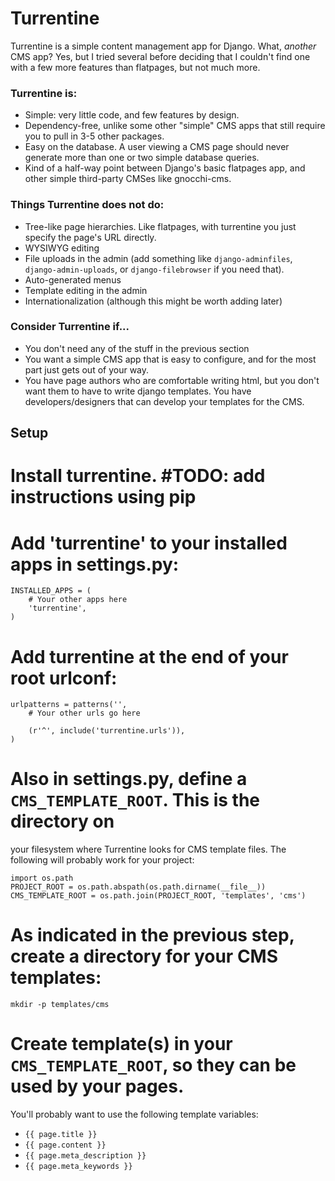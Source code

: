 Turrentine
==========

Turrentine is a simple content management app for Django. What, *another* CMS
app? Yes, but I tried several before deciding that I couldn't find one with a few more
features than flatpages, but not much more.

### Turrentine is:

* Simple: very little code, and few features by design.
* Dependency-free, unlike some other "simple" CMS apps that still require you
  to pull in 3-5 other packages.
* Easy on the database. A user viewing a CMS page should never generate more
  than one or two simple database queries.
* Kind of a half-way point between Django's basic flatpages app, and other simple
  third-party CMSes like gnocchi-cms.

### Things Turrentine does **not** do:

* Tree-like page hierarchies. Like flatpages, with turrentine you just specify
  the page's URL directly.
* WYSIWYG editing
* File uploads in the admin (add something like `django-adminfiles`,
  `django-admin-uploads`, or `django-filebrowser` if you need that).
* Auto-generated menus
* Template editing in the admin
* Internationalization (although this might be worth adding later)

### Consider Turrentine if...

* You don't need any of the stuff in the previous section
* You want a simple CMS app that is easy to configure, and for the most part
  just gets out of your way.
* You have page authors who are comfortable writing html, but you don't want
  them to have to write django templates. You have developers/designers that
  can develop your templates for the CMS.


Setup
------

# Install turrentine.   #TODO: add instructions using pip
# Add 'turrentine' to your installed apps in settings.py:

    INSTALLED_APPS = (
        # Your other apps here
        'turrentine',
    )

# Add turrentine at the **end** of your root urlconf:

    urlpatterns = patterns('',
        # Your other urls go here

        (r'^', include('turrentine.urls')),
    )


# Also in settings.py, define a `CMS_TEMPLATE_ROOT`. This is the directory on
your filesystem where Turrentine looks for CMS template files. The following
will probably work for your project:

    import os.path
    PROJECT_ROOT = os.path.abspath(os.path.dirname(__file__))
    CMS_TEMPLATE_ROOT = os.path.join(PROJECT_ROOT, 'templates', 'cms')

# As indicated in the previous step, create a directory for your CMS templates:

    mkdir -p templates/cms

# Create template(s) in your `CMS_TEMPLATE_ROOT`, so they can be used by your pages.
  You'll probably want to use the following template variables:

  * `{{ page.title }}`
  * `{{ page.content }}`
  * `{{ page.meta_description }}`
  * `{{ page.meta_keywords }}`
